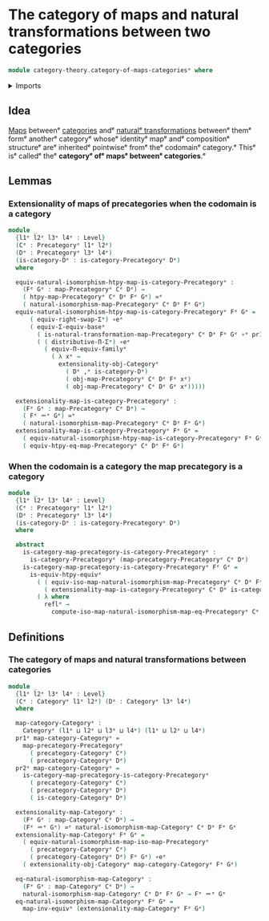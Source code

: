 # The category of maps and natural transformations between two categories

```agda
module category-theory.category-of-maps-categoriesᵉ where
```

<details><summary>Imports</summary>

```agda
open import category-theory.categoriesᵉ
open import category-theory.commuting-squares-of-morphisms-in-precategoriesᵉ
open import category-theory.isomorphisms-in-categoriesᵉ
open import category-theory.isomorphisms-in-precategoriesᵉ
open import category-theory.maps-categoriesᵉ
open import category-theory.maps-precategoriesᵉ
open import category-theory.natural-isomorphisms-maps-categoriesᵉ
open import category-theory.natural-isomorphisms-maps-precategoriesᵉ
open import category-theory.natural-transformations-maps-precategoriesᵉ
open import category-theory.precategoriesᵉ
open import category-theory.precategory-of-maps-precategoriesᵉ

open import foundation.action-on-identifications-binary-functionsᵉ
open import foundation.dependent-pair-typesᵉ
open import foundation.equivalencesᵉ
open import foundation.function-typesᵉ
open import foundation.functoriality-dependent-function-typesᵉ
open import foundation.functoriality-dependent-pair-typesᵉ
open import foundation.identity-typesᵉ
open import foundation.type-arithmetic-dependent-pair-typesᵉ
open import foundation.type-theoretic-principle-of-choiceᵉ
open import foundation.univalenceᵉ
open import foundation.universe-levelsᵉ
```

</details>

## Idea

[Maps](category-theory.maps-categories.mdᵉ) betweenᵉ
[categories](category-theory.categories.mdᵉ) andᵉ
[naturalᵉ transformations](category-theory.natural-transformations-maps-categories.mdᵉ)
betweenᵉ themᵉ formᵉ anotherᵉ categoryᵉ whoseᵉ identityᵉ mapᵉ andᵉ compositionᵉ structureᵉ
areᵉ inheritedᵉ pointwiseᵉ fromᵉ theᵉ codomainᵉ category.ᵉ Thisᵉ isᵉ calledᵉ theᵉ
**categoryᵉ ofᵉ mapsᵉ betweenᵉ categories**.ᵉ

## Lemmas

### Extensionality of maps of precategories when the codomain is a category

```agda
module _
  {l1ᵉ l2ᵉ l3ᵉ l4ᵉ : Level}
  (Cᵉ : Precategoryᵉ l1ᵉ l2ᵉ)
  (Dᵉ : Precategoryᵉ l3ᵉ l4ᵉ)
  (is-category-Dᵉ : is-category-Precategoryᵉ Dᵉ)
  where

  equiv-natural-isomorphism-htpy-map-is-category-Precategoryᵉ :
    (Fᵉ Gᵉ : map-Precategoryᵉ Cᵉ Dᵉ) →
    ( htpy-map-Precategoryᵉ Cᵉ Dᵉ Fᵉ Gᵉ) ≃ᵉ
    ( natural-isomorphism-map-Precategoryᵉ Cᵉ Dᵉ Fᵉ Gᵉ)
  equiv-natural-isomorphism-htpy-map-is-category-Precategoryᵉ Fᵉ Gᵉ =
      ( equiv-right-swap-Σᵉ) ∘eᵉ
      ( equiv-Σ-equiv-baseᵉ
        ( is-natural-transformation-map-Precategoryᵉ Cᵉ Dᵉ Fᵉ Gᵉ ∘ᵉ pr1ᵉ)
        ( ( distributive-Π-Σᵉ) ∘eᵉ
          ( equiv-Π-equiv-familyᵉ
            ( λ xᵉ →
              extensionality-obj-Categoryᵉ
                ( Dᵉ ,ᵉ is-category-Dᵉ)
                ( obj-map-Precategoryᵉ Cᵉ Dᵉ Fᵉ xᵉ)
                ( obj-map-Precategoryᵉ Cᵉ Dᵉ Gᵉ xᵉ)))))

  extensionality-map-is-category-Precategoryᵉ :
    (Fᵉ Gᵉ : map-Precategoryᵉ Cᵉ Dᵉ) →
    ( Fᵉ ＝ᵉ Gᵉ) ≃ᵉ
    ( natural-isomorphism-map-Precategoryᵉ Cᵉ Dᵉ Fᵉ Gᵉ)
  extensionality-map-is-category-Precategoryᵉ Fᵉ Gᵉ =
    ( equiv-natural-isomorphism-htpy-map-is-category-Precategoryᵉ Fᵉ Gᵉ) ∘eᵉ
    ( equiv-htpy-eq-map-Precategoryᵉ Cᵉ Dᵉ Fᵉ Gᵉ)
```

### When the codomain is a category the map precategory is a category

```agda
module _
  {l1ᵉ l2ᵉ l3ᵉ l4ᵉ : Level}
  (Cᵉ : Precategoryᵉ l1ᵉ l2ᵉ)
  (Dᵉ : Precategoryᵉ l3ᵉ l4ᵉ)
  (is-category-Dᵉ : is-category-Precategoryᵉ Dᵉ)
  where

  abstract
    is-category-map-precategory-is-category-Precategoryᵉ :
      is-category-Precategoryᵉ (map-precategory-Precategoryᵉ Cᵉ Dᵉ)
    is-category-map-precategory-is-category-Precategoryᵉ Fᵉ Gᵉ =
      is-equiv-htpy-equivᵉ
        ( ( equiv-iso-map-natural-isomorphism-map-Precategoryᵉ Cᵉ Dᵉ Fᵉ Gᵉ) ∘eᵉ
          ( extensionality-map-is-category-Precategoryᵉ Cᵉ Dᵉ is-category-Dᵉ Fᵉ Gᵉ))
        ( λ where
          reflᵉ →
            compute-iso-map-natural-isomorphism-map-eq-Precategoryᵉ Cᵉ Dᵉ Fᵉ Gᵉ reflᵉ)
```

## Definitions

### The category of maps and natural transformations between categories

```agda
module _
  {l1ᵉ l2ᵉ l3ᵉ l4ᵉ : Level}
  (Cᵉ : Categoryᵉ l1ᵉ l2ᵉ) (Dᵉ : Categoryᵉ l3ᵉ l4ᵉ)
  where

  map-category-Categoryᵉ :
    Categoryᵉ (l1ᵉ ⊔ l2ᵉ ⊔ l3ᵉ ⊔ l4ᵉ) (l1ᵉ ⊔ l2ᵉ ⊔ l4ᵉ)
  pr1ᵉ map-category-Categoryᵉ =
    map-precategory-Precategoryᵉ
      ( precategory-Categoryᵉ Cᵉ)
      ( precategory-Categoryᵉ Dᵉ)
  pr2ᵉ map-category-Categoryᵉ =
    is-category-map-precategory-is-category-Precategoryᵉ
      ( precategory-Categoryᵉ Cᵉ)
      ( precategory-Categoryᵉ Dᵉ)
      ( is-category-Categoryᵉ Dᵉ)

  extensionality-map-Categoryᵉ :
    (Fᵉ Gᵉ : map-Categoryᵉ Cᵉ Dᵉ) →
    (Fᵉ ＝ᵉ Gᵉ) ≃ᵉ natural-isomorphism-map-Categoryᵉ Cᵉ Dᵉ Fᵉ Gᵉ
  extensionality-map-Categoryᵉ Fᵉ Gᵉ =
    ( equiv-natural-isomorphism-map-iso-map-Precategoryᵉ
      ( precategory-Categoryᵉ Cᵉ)
      ( precategory-Categoryᵉ Dᵉ) Fᵉ Gᵉ) ∘eᵉ
    ( extensionality-obj-Categoryᵉ map-category-Categoryᵉ Fᵉ Gᵉ)

  eq-natural-isomorphism-map-Categoryᵉ :
    (Fᵉ Gᵉ : map-Categoryᵉ Cᵉ Dᵉ) →
    natural-isomorphism-map-Categoryᵉ Cᵉ Dᵉ Fᵉ Gᵉ → Fᵉ ＝ᵉ Gᵉ
  eq-natural-isomorphism-map-Categoryᵉ Fᵉ Gᵉ =
    map-inv-equivᵉ (extensionality-map-Categoryᵉ Fᵉ Gᵉ)
```